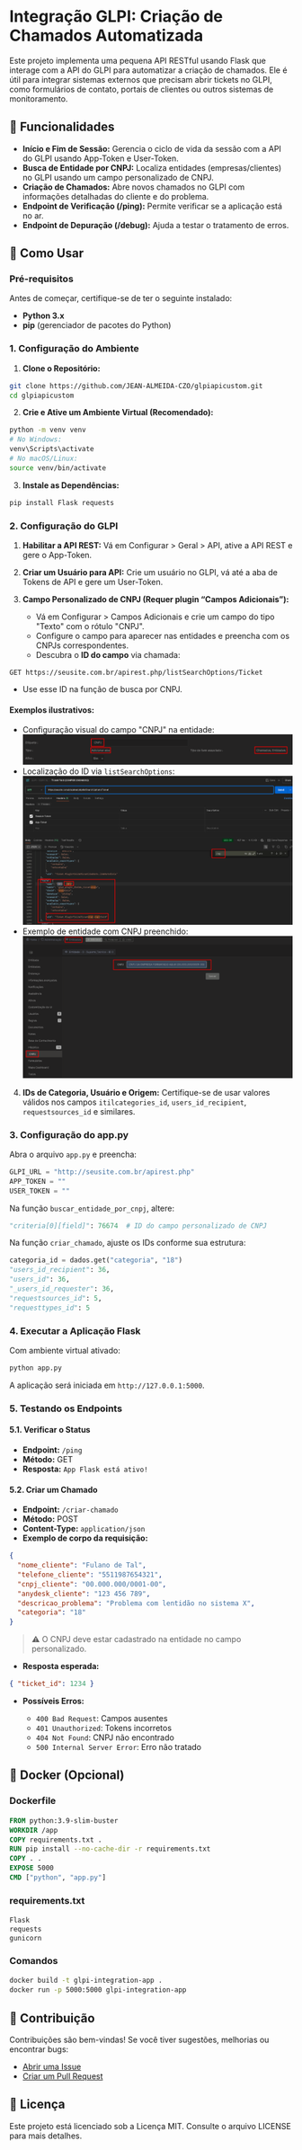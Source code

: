 # **Integração GLPI: Criação de Chamados Automatizada**

Este projeto implementa uma pequena API RESTful usando Flask que interage com a API do GLPI para automatizar a criação de chamados. Ele é útil para integrar sistemas externos que precisam abrir tickets no GLPI, como formulários de contato, portais de clientes ou outros sistemas de monitoramento.

## **🌟 Funcionalidades**

* **Início e Fim de Sessão:** Gerencia o ciclo de vida da sessão com a API do GLPI usando App-Token e User-Token.
* **Busca de Entidade por CNPJ:** Localiza entidades (empresas/clientes) no GLPI usando um campo personalizado de CNPJ.
* **Criação de Chamados:** Abre novos chamados no GLPI com informações detalhadas do cliente e do problema.
* **Endpoint de Verificação (/ping):** Permite verificar se a aplicação está no ar.
* **Endpoint de Depuração (/debug):** Ajuda a testar o tratamento de erros.

## **🚀 Como Usar**

### **Pré-requisitos**

Antes de começar, certifique-se de ter o seguinte instalado:

* **Python 3.x**
* **pip** (gerenciador de pacotes do Python)

### **1. Configuração do Ambiente**

1. **Clone o Repositório:**

```bash
git clone https://github.com/JEAN-ALMEIDA-CZO/glpiapicustom.git
cd glpiapicustom
```

2. **Crie e Ative um Ambiente Virtual (Recomendado):**

```bash
python -m venv venv
# No Windows:
venv\Scripts\activate
# No macOS/Linux:
source venv/bin/activate
```

3. **Instale as Dependências:**

```bash
pip install Flask requests
```

### **2. Configuração do GLPI**

1. **Habilitar a API REST:** Vá em Configurar > Geral > API, ative a API REST e gere o App-Token.

2. **Criar um Usuário para API:** Crie um usuário no GLPI, vá até a aba de Tokens de API e gere um User-Token.

3. **Campo Personalizado de CNPJ (Requer plugin “Campos Adicionais”):**

   * Vá em Configurar > Campos Adicionais e crie um campo do tipo "Texto" com o rótulo "CNPJ".
   * Configure o campo para aparecer nas entidades e preencha com os CNPJs correspondentes.
   * Descubra o **ID do campo** via chamada:

```http
GET https://seusite.com.br/apirest.php/listSearchOptions/Ticket
```

* Use esse ID na função de busca por CNPJ.

#### Exemplos ilustrativos:

* Configuração visual do campo "CNPJ" na entidade:
  ![Campo CNPJ](https://github.com/JEAN-ALMEIDA-CZO/glpiapicustom/blob/ipad/Configura%C3%A7%C3%A3o%20campo%20CNPJ%20no%20cadastro%20de%20entidades.png)
* Localização do ID via `listSearchOptions`:
  ![Buscar ID do Campo](https://github.com/JEAN-ALMEIDA-CZO/glpiapicustom/blob/ipad/Buscar%20Campo%20CNPJ%20PERSONALIZADO.png)
* Exemplo de entidade com CNPJ preenchido:
  ![Entidade com CNPJ](https://github.com/JEAN-ALMEIDA-CZO/glpiapicustom/blob/ipad/Cadastro%20de%20CNPJ%20Formatado%20Empresa.png)

4. **IDs de Categoria, Usuário e Origem:** Certifique-se de usar valores válidos nos campos `itilcategories_id`, `users_id_recipient`, `requestsources_id` e similares.

### **3. Configuração do app.py**

Abra o arquivo `app.py` e preencha:

```python
GLPI_URL = "http://seusite.com.br/apirest.php"
APP_TOKEN = ""
USER_TOKEN = ""
```

Na função `buscar_entidade_por_cnpj`, altere:

```python
"criteria[0][field]": 76674  # ID do campo personalizado de CNPJ
```

Na função `criar_chamado`, ajuste os IDs conforme sua estrutura:

```python
categoria_id = dados.get("categoria", "18")
"users_id_recipient": 36,
"users_id": 36,
"_users_id_requester": 36,
"requestsources_id": 5,
"requesttypes_id": 5
```

### **4. Executar a Aplicação Flask**

Com ambiente virtual ativado:

```bash
python app.py
```

A aplicação será iniciada em `http://127.0.0.1:5000`.

### **5. Testando os Endpoints**

#### **5.1. Verificar o Status**

* **Endpoint:** `/ping`
* **Método:** GET
* **Resposta:** `App Flask está ativo!`

#### **5.2. Criar um Chamado**

* **Endpoint:** `/criar-chamado`
* **Método:** POST
* **Content-Type:** `application/json`
* **Exemplo de corpo da requisição:**

```json
{
  "nome_cliente": "Fulano de Tal",
  "telefone_cliente": "5511987654321",
  "cnpj_cliente": "00.000.000/0001-00",
  "anydesk_cliente": "123 456 789",
  "descricao_problema": "Problema com lentidão no sistema X",
  "categoria": "18"
}
```

> ⚠️ O CNPJ deve estar cadastrado na entidade no campo personalizado.

* **Resposta esperada:**

```json
{ "ticket_id": 1234 }
```

* **Possíveis Erros:**

  * `400 Bad Request`: Campos ausentes
  * `401 Unauthorized`: Tokens incorretos
  * `404 Not Found`: CNPJ não encontrado
  * `500 Internal Server Error`: Erro não tratado

## **🐳 Docker (Opcional)**

### Dockerfile

```dockerfile
FROM python:3.9-slim-buster
WORKDIR /app
COPY requirements.txt .
RUN pip install --no-cache-dir -r requirements.txt
COPY . .
EXPOSE 5000
CMD ["python", "app.py"]
```

### requirements.txt

```
Flask
requests
gunicorn
```

### Comandos

```bash
docker build -t glpi-integration-app .
docker run -p 5000:5000 glpi-integration-app
```

## **🤝 Contribuição**

Contribuições são bem-vindas! Se você tiver sugestões, melhorias ou encontrar bugs:

* [Abrir uma Issue](https://github.com/JEAN-ALMEIDA-CZO/glpiapicustom/issues)
* [Criar um Pull Request](https://github.com/JEAN-ALMEIDA-CZO/glpiapicustom/pulls)

## **📄 Licença**

Este projeto está licenciado sob a Licença MIT. Consulte o arquivo LICENSE para mais detalhes.
